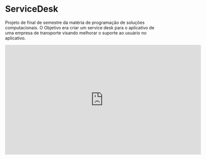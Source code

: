 # ServiceDesk
Projeto de final de semestre da matéria de programação de soluções computacionais.
O Objetivo era criar um service desk para o aplicativo de uma empresa de transporte visando melhorar o suporte ao usuário no aplicativo.

<div>
   <iframe allowfullscreen style="border:none" src="https://clipchamp.com/watch/Fz0i9Oxl0lh/embed" width="640" height="360"></iframe>
 </div>
